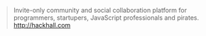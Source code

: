 > Invite-only community and social collaboration platform for programmers, startupers, JavaScript professionals and pirates. 
http://hackhall.com
